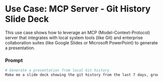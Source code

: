 
# Use Case: MCP Server - Git History Slide Deck

This use case shows how to leverage an MCP (Model-Context-Protocol) server that integrates with local system tools (like Git) and enterprise collaboration suites (like Google Slides or Microsoft PowerPoint) to generate a presentation.

### Prompt

```bash
# Generate a presentation from local Git history
Make me a slide deck showing the git history from the last 7 days, grouped by feature and team member.
